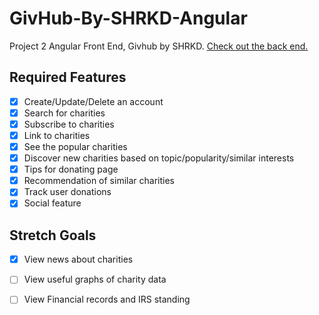 # GivHub-By-SHRKD-Angular
Project 2 Angular Front End, Givhub by SHRKD. [Check out the back end.](https://github.com/210215-USF-NET/GivHub-By-SHRKD)


## Required Features
- [x] Create/Update/Delete an account
- [x] Search for charities
- [x] Subscribe to charities
- [x] Link to charities 
- [x] See the popular charities
- [x] Discover new charities based on topic/popularity/similar interests
- [x] Tips for donating page
- [x] Recommendation of similar charities
- [x] Track user donations
- [x] Social feature
## Stretch Goals
- [x] View news about charities 
- [ ] View useful graphs of charity data
- [ ] View Financial records and IRS standing




